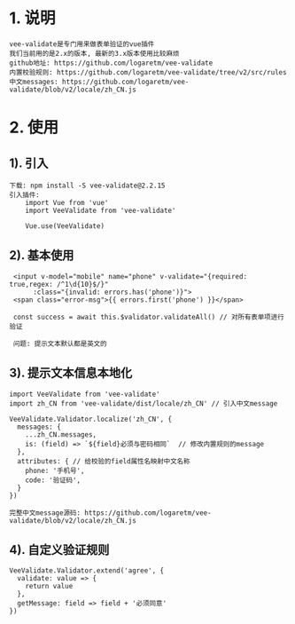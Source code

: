# 1. 说明
    vee-validate是专门用来做表单验证的vue插件
    我们当前用的是2.x的版本, 最新的3.x版本使用比较麻烦
    github地址: https://github.com/logaretm/vee-validate
    内置校验规则: https://github.com/logaretm/vee-validate/tree/v2/src/rules
    中文messages: https://github.com/logaretm/vee-validate/blob/v2/locale/zh_CN.js

# 2. 使用
## 1). 引入
    下载: npm install -S vee-validate@2.2.15   
    引入插件:
        import Vue from 'vue'
        import VeeValidate from 'vee-validate'
        
        Vue.use(VeeValidate)

## 2). 基本使用
     <input v-model="mobile" name="phone" v-validate="{required: true,regex: /^1\d{10}$/}" 
          :class="{invalid: errors.has('phone')}">
     <span class="error-msg">{{ errors.first('phone') }}</span>
     
     const success = await this.$validator.validateAll() // 对所有表单项进行验证
     
     问题: 提示文本默认都是英文的

## 3). 提示文本信息本地化
	import VeeValidate from 'vee-validate'
	import zh_CN from 'vee-validate/dist/locale/zh_CN' // 引入中文message
	
	VeeValidate.Validator.localize('zh_CN', {
	  messages: {
	    ...zh_CN.messages,
	    is: (field) => `${field}必须与密码相同`  // 修改内置规则的message
	  },
	  attributes: { // 给校验的field属性名映射中文名称
	    phone: '手机号',
	    code: '验证码',
	  }
	})
	
	完整中文message源码: https://github.com/logaretm/vee-validate/blob/v2/locale/zh_CN.js

## 4). 自定义验证规则
    VeeValidate.Validator.extend('agree', {
      validate: value => {
        return value
      },
      getMessage: field => field + '必须同意'
    })


